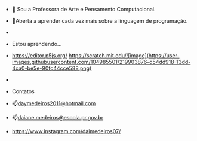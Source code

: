 - 👋 Sou a Professora de Arte e Pensamento Computacional. 
- 💞️Aberta a aprender cada vez mais sobre a linguagem de programação. 
- 
- Estou aprendendo...
- https://editor.p5js.org/ https://scratch.mit.edu/![image](https://user-images.githubusercontent.com/104985501/219903876-d54dd918-13dd-4ca0-be5e-90fc44cce588.png)

- 
- Contatos
- 📫daymedeiros2011@hotmail.com
- 📫daiane.medeiros@escola.pr.gov.br
- https://www.instagram.com/daimedeiros07/
